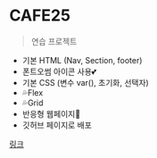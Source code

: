 # CAFE25
>연습 프로젝트

+ 기본 HTML (Nav, Section, footer)
+ 폰트오썸 아이콘 사용💕 
+ 기본 CSS (변수 var(), 초기화, 선택자)
+ 💦Flex
+ 💦Grid
+ 반응형 웹페이지🚀
+ 깃허브 페이지로 배포

[링크](https://robert0623.github.io/CAFE25/)